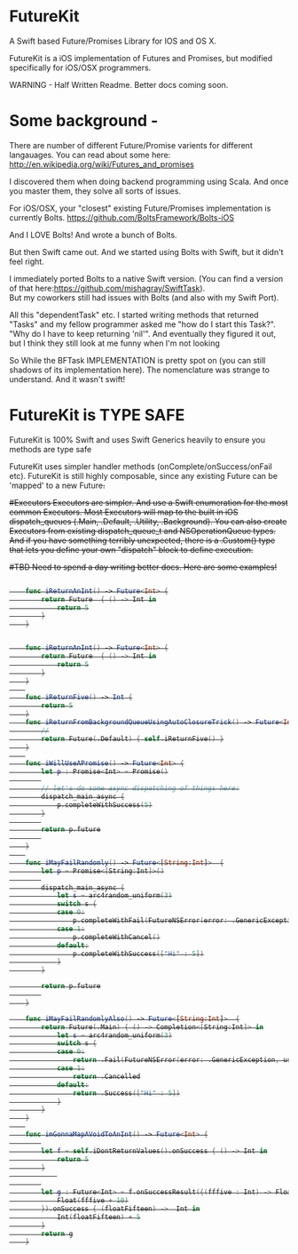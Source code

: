 # FutureKit
A Swift based Future/Promises Library for IOS and OS X.   


FutureKit is a iOS implementation of Futures and Promises, but modified specifically for iOS/OSX programmers.

WARNING - Half Written Readme.  Better docs coming soon.

# Some background - 

There are number of different Future/Promise varients for different langauages.
You can read about some here:
http://en.wikipedia.org/wiki/Futures_and_promises

I discovered them when doing backend programming using Scala. And once you master them, they solve all sorts of issues.

For iOS/OSX, your "closest" existing Future/Promises implementation is currently Bolts.
https://github.com/BoltsFramework/Bolts-iOS

And I LOVE Bolts!  And wrote a bunch of Bolts.

But then Swift came out.   And we started using Bolts with Swift, but it didn't feel right.  

I immediately ported Bolts to a native Swift version.  (You can find a version of that here:https://github.com/mishagray/SwiftTask).  
But my coworkers still had issues with Bolts (and also with my Swift Port).   

All this "dependentTask" etc.  I started writing methods that returned "Tasks" and my fellow programmer asked me "how do I start this Task?".  "Why do I have to keep returning 'nil'".    And eventually they figured it out, but I think they still look at me funny when I'm not looking

So While the BFTask IMPLEMENTATION is pretty spot on (you can still shadows of its implementation here).  The nomenclature was strange to understand.   And it wasn't swift!  



# FutureKit is TYPE SAFE

FutureKit is 100% Swift and uses Swift Generics heavily to ensure you methods are type safe

FutureKit uses simpler handler methods (onComplete/onSuccess/onFail etc). 
FutureKit is still highly composable, since any existing Future<T> can be 'mapped' to a new Future<S>.

#Executors
Executors are simpler.  And use a Swift enumeration for the most common Executors.  Most Executors will map to the built in iOS dispatch_queues  (.Main, .Default, .Utility, .Background).  You can also create Executors from existing dispatch_queue_t and NSOperationQueue types.   And if you have something terribly unexpected, there is a .Custom() type that lets you define your own "dispatch" block to define execution.



#TBD
Need to spend a day writing better docs.
Here are some examples!

```swift

    func iReturnAnInt() -> Future<Int> {
        return Future  { () -> Int in
            return 5
        }
    }


    func iReturnAnInt() -> Future<Int> {
        return Future  { () -> Int in
            return 5
        }
    }
    
    func iReturnFive() -> Int {
        return 5
    }
    func iReturnFromBackgroundQueueUsingAutoClosureTrick() -> Future<Int> {
        //
        return Future(.Default) { self.iReturnFive() }
    }
    
    func iWillUseAPromise() -> Future<Int> {
        let p : Promise<Int> = Promise()
        
        // let's do some async dispatching of things here:
        dispatch_main_async {
            p.completeWithSuccess(5)
        }
        
        return p.future
        
    }
    
    func iMayFailRandomly() -> Future<[String:Int]>  {
        let p = Promise<[String:Int]>()
        
        dispatch_main_async {
            let s = arc4random_uniform(3)
            switch s {
            case 0:
                p.completeWithFail(FutureNSError(error: .GenericException, userInfo: nil))
            case 1:
                p.completeWithCancel()
            default:
                p.completeWithSuccess(["Hi" : 5])
            }
        }

        return p.future
        
    }

    func iMayFailRandomlyAlso() -> Future<[String:Int]>  {
        return Future(.Main) { () -> Completion<[String:Int]> in
            let s = arc4random_uniform(3)
            switch s {
            case 0:
                return .Fail(FutureNSError(error: .GenericException, userInfo: nil))
            case 1:
                return .Cancelled
            default:
                return .Success(["Hi" : 5])
            }
        }
    }
    
    func imGonnaMapAVoidToAnInt() -> Future<Int> {
        
        let f = self.iDontReturnValues().onSuccess { () -> Int in
            return 5
        }
            
        
        let g : Future<Int> = f.onSuccessResult({(fffive : Int) -> Float in
            Float(fffive + 10)
        }).onSuccess { (floatFifteen) ->  Int in
            Int(floatFifteen) + 5
        }
        return g
    }


```











